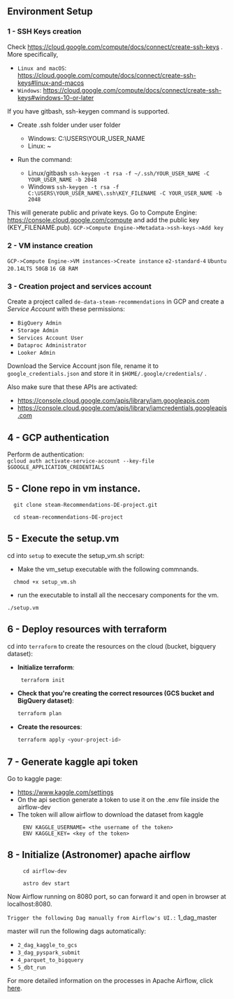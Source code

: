 ## Environment Setup

###  1 - SSH Keys creation
Check https://cloud.google.com/compute/docs/connect/create-ssh-keys . 
More specifically,
- `Linux and macOS`: https://cloud.google.com/compute/docs/connect/create-ssh-keys#linux-and-macos 
- `Windows`: https://cloud.google.com/compute/docs/connect/create-ssh-keys#windows-10-or-later

If you have gitbash, ssh-keygen command is supported. 
- Create .ssh folder under user folder 
  - Windows: C:\USERS\YOUR_USER_NAME
  - Linux: ~
- Run the command: 

  - Linux/gitbash  `ssh-keygen -t rsa -f ~/.ssh/YOUR_USER_NAME -C YOUR_USER_NAME -b 2048`
  - Windows `ssh-keygen -t rsa -f C:\USERS\YOUR_USER_NAME\.ssh\KEY_FILENAME -C YOUR_USER_NAME -b 2048`

This will generate public and private keys.
Go to Compute Engine: https://console.cloud.google.com/compute and add the public key (KEY_FILENAME.pub).
`GCP->Compute Engine->Metadata->ssh-keys->Add key`


###  2 - VM instance creation
`GCP->Compute Engine->VM instances->Create instance`
`e2-standard-4`
`Ubuntu 20.14LTS 50GB`
`16 GB RAM`

###  3 - Creation project and services account
Create a project called `de-data-steam-recommendations` in GCP and create a *Service Account* with these permissions:
- `BigQuery Admin`
- `Storage Admin`
- `Services Account User`
- `Dataproc Administrator`
- `Looker Admin`

Download the Service Account json file, rename it to `google_credentials.json` and store it in `$HOME/.google/credentials/` .

Also make sure that these APIs are activated:
* https://console.cloud.google.com/apis/library/iam.googleapis.com
* https://console.cloud.google.com/apis/library/iamcredentials.googleapis.com

## 4 - GCP authentication
Perform de authentication:  
`gcloud auth activate-service-account --key-file $GOOGLE_APPLICATION_CREDENTIALS`  



## 5 - Clone repo in vm instance.
   ```
     git clone steam-Recommendations-DE-project.git
   ```
   ```
     cd steam-recommendations-DE-project
   ```

## 5 - Execute the setup.vm
cd into `setup` to execute the setup_vm.sh script:
- Make the vm_setup executable with the following commnands.
 ```
   chmod +x setup_vm.sh
 ```
- run the executable to install all the neccesary components for the vm.
 ```
 ./setup.vm
 ```

## 6 - Deploy resources with terraform
cd into `terraform` to create the resources on the cloud (bucket, bigquery dataset):

* **Initialize terraform**:
	```sh
	 terraform init
* **Check that you're creating the correct resources (GCS bucket and BigQuery dataset)**:
    ```sh
    terraform plan
    ```
* **Create the resources**:
    ```sh
    terraform apply <your-project-id>
    ```

## 7 - Generate kaggle api token 
Go to kaggle page:
* https://www.kaggle.com/settings
* On the api section generate a token to use it on the .env file inside the airflow-dev
* The token will allow airflow to download the dataset from kaggle
```
     ENV KAGGLE_USERNAME= <the username of the token>
     ENV KAGGLE_KEY= <key of the token>
   ```

## 8 - Initialize (Astronomer) apache airflow
```
     cd airflow-dev
   ```
```
     astro dev start
   ```
     
Now Airflow running on 8080 port, so can forward it and open in browser at localhost:8080.

   `Trigger the following Dag manually from Airflow's UI.:` 1_dag_master

master will run the following dags automatically:
*  `2_dag_kaggle_to_gcs`
*   `3_dag_pyspark_submit`
*   `4_parquet_to_bigquery`
*   `5_dbt_run`

For more detailed information on the processes in Apache Airflow, click [here](https://github.com/technomonah/CSSE_data_de/blob/main/prereqs-setup.md).

